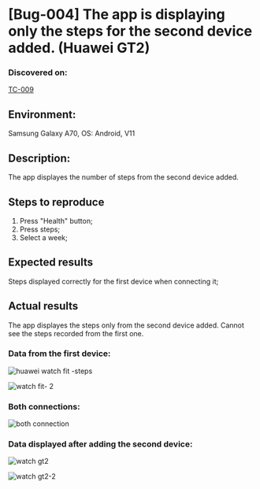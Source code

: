 # **[Bug-004] The app is displaying only the steps for the second device added. (Huawei GT2)**

### **Discovered on:**

[TC-009](https://github.com/AlexandraAncaGabor/QA-Project-Huawei-Health/blob/feature/refactoring/test-cases/tc-008.md)

## **Environment:**

Samsung Galaxy A70, OS: Android, V11

## **Description:**

The app displayes the number of steps from the second device added.

## **Steps to reproduce**

1. Press "Health" button;
2. Press steps;
3. Select a week;

## **Expected results**

Steps displayed correctly for the first device when connecting it;

## **Actual results**

The app displayes the steps only from the second device added. Cannot see the steps recorded from the first one.

### **Data from the first device:** 

![huawei watch fit -steps](https://user-images.githubusercontent.com/110250127/206286753-93ccc145-d427-4f40-a4b1-8f732c4609bc.jpg)


![watch fit- 2](https://user-images.githubusercontent.com/110250127/206286490-78873a0c-ffbb-437e-a70c-d72270a52503.jpg)


### **Both connections:**

![both connection](https://user-images.githubusercontent.com/110250127/206286548-554673c7-99c9-4c55-a6cc-026f4e4a4271.jpg)



### **Data displayed after adding the second device:**


![watch gt2](https://user-images.githubusercontent.com/110250127/206286799-da41c6b5-3102-4671-bcf4-da67a820b23f.jpg)

![watch gt2-2](https://user-images.githubusercontent.com/110250127/206286834-4ec386e3-21de-4657-8f35-533ea4968fe7.jpg)





